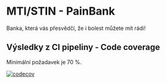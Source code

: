 # MTI/STIN - PainBank
Banka, která vás přesvědčí, že i bolest můžete mít rádi!


## Výsledky z CI pipeliny - Code coverage
Minimální požadavek je 70 %.

[![codecov](https://codecov.io/gh/pavelvachaaa/STIN-PainBank/branch/dev/graph/badge.svg?token=CV8EQL9TJQ)](https://codecov.io/gh/pavelvachaaa/STIN-PainBank)